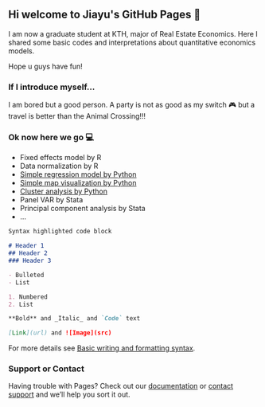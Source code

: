 ## Hi welcome to Jiayu's GitHub Pages 🥳

I am now a graduate student at KTH, major of Real Estate Economics. Here I shared some basic codes and interpretations about quantitative economics models.

Hope u guys have fun!


### If I introduce myself... 
I am bored but a good person. A party is not as good as my switch 🎮 but a travel is better than the Animal Crossing!!!

### Ok now here we go 💻

- Fixed effects model by R
- Data normalization by R
- [Simple regression model by Python](/simple_linear_regression.html)
- [Simple map visualization by Python](/Map_Visualization.html)
- [Cluster analysis by Python]()
- Panel VAR by Stata
- Principal component analysis by Stata
- ...











```markdown
Syntax highlighted code block

# Header 1
## Header 2
### Header 3

- Bulleted
- List

1. Numbered
2. List

**Bold** and _Italic_ and `Code` text

[Link](url) and ![Image](src)
```

For more details see [Basic writing and formatting syntax](https://docs.github.com/en/github/writing-on-github/getting-started-with-writing-and-formatting-on-github/basic-writing-and-formatting-syntax).


### Support or Contact

Having trouble with Pages? Check out our [documentation](https://docs.github.com/categories/github-pages-basics/) or [contact support](https://support.github.com/contact) and we’ll help you sort it out.
